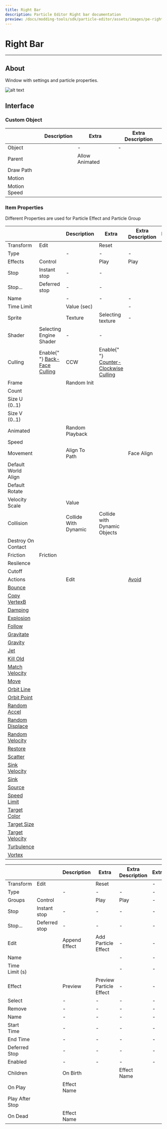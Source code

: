 ```yaml
---
title: Right Bar
description: Particle Editor Right bar documentation
preview: /docs/modding-tools/sdk/particle-editor/assets/images/pe-right-bar.png
---
```


# Right Bar

___

## About

Window with settings and particle properties.

![alt text](./assets/images/pe-right-bar.png)

## Interface

### Custom Object

<table>
  <thead>
    <tr>
      <th />
      <th>Description</th>
      <th>Extra</th>
      <th>Extra Description</th>
    </tr>
  </thead>
  <tbody>
    <tr>
      <td>Object</td>
      <td />
      <td>-</td>
      <td>-</td>
    </tr>
    <tr>
      <td rowSpan={4}>Parent</td>
      <td rowSpan={4} />
      <td>Allow Animated</td>
      <td />
    </tr>
    <tr>
      <td>Draw Path</td>
      <td />
    </tr>
    <tr>
      <td>Motion</td>
      <td />
    </tr>
    <tr>
      <td>Motion Speed</td>
      <td />
    </tr>
  </tbody>
</table>

### Item Properties

Different Properties are used for Particle Effect and Particle Group

<Tabs>
  <TabItem value="particleeffect" label="Particle Effect" default>
<table>
  <thead>
    <tr>
      <th />
      <th />
      <th>Description</th>
      <th>Extra</th>
      <th>Extra Description</th>
      <th>Extra</th>
      <th>Extra Description</th>
    </tr>
  </thead>
  <tbody>
    <tr>
      <td rowSpan={2}>Transform</td>
      <td>Edit</td>
      <td />
      <td>Reset</td>
      <td />
      <td>-</td>
      <td>-</td>
    </tr>
    <tr>
      <td>Type</td>
      <td />
      <td>-</td>
      <td>-</td>
      <td>-</td>
      <td>-</td>
    </tr>
    <tr>
      <td rowSpan={51}>Effects</td>
      <td rowSpan={3}>Control</td>
      <td rowSpan={3} />
      <td>Play</td>
      <td>Play</td>
      <td>-</td>
      <td>-</td>
    </tr>
    <tr>
      <td>Stop</td>
      <td>Instant stop</td>
      <td>-</td>
      <td>-</td>
    </tr>
    <tr>
      <td>Stop...</td>
      <td>Deferred stop</td>
      <td>-</td>
      <td>-</td>
    </tr>
    <tr>
      <td>Name</td>
      <td />
      <td>-</td>
      <td>-</td>
      <td>-</td>
      <td>-</td>
    </tr>
    <tr>
      <td>Time Limit</td>
      <td />
      <td>Value (sec)</td>
      <td />
      <td>-</td>
      <td>-</td>
    </tr>
    <tr>
      <td rowSpan={9}>Sprite</td>
      <td rowSpan={9} />
      <td>Texture</td>
      <td>Selecting texture</td>
      <td>-</td>
      <td>-</td>
    </tr>
    <tr>
      <td>Shader</td>
      <td>Selecting Engine Shader</td>
      <td>-</td>
      <td>-</td>
    </tr>
    <tr>
      <td>Culling</td>
      <td>
        Enable{" "}
        <a href="https://www.khronos.org/opengl/wiki/Face_Culling">
          Back-Face Culling
        </a>
      </td>
      <td>CCW</td>
      <td>
        Enable{" "}
        <a href="https://www.khronos.org/opengl/wiki/Face_Culling">
          Counter-Clockwise Culling
        </a>
      </td>
    </tr>
    <tr>
      <td rowSpan={4}>Frame</td>
      <td rowSpan={4} />
      <td>Random Init</td>
      <td />
    </tr>
    <tr>
      <td>Count</td>
      <td />
    </tr>
    <tr>
      <td>Size U (0..1)</td>
      <td />
    </tr>
    <tr>
      <td>Size V (0..1)</td>
      <td />
    </tr>
    <tr>
      <td rowSpan={2}>Animated</td>
      <td rowSpan={2} />
      <td>Random Playback</td>
      <td />
    </tr>
    <tr>
      <td>Speed</td>
      <td />
    </tr>
    <tr>
      <td rowSpan={9}>Movement</td>
      <td rowSpan={9} />
      <td rowSpan={3}>Align To Path</td>
      <td rowSpan={3} />
      <td>Face Align</td>
      <td />
    </tr>
    <tr>
      <td>Default World Align</td>
      <td />
    </tr>
    <tr>
      <td>Default Rotate</td>
      <td />
    </tr>
    <tr>
      <td>Velocity Scale</td>
      <td />
      <td>Value</td>
      <td />
    </tr>
    <tr>
      <td rowSpan={5}>Collision</td>
      <td rowSpan={5} />
      <td>Collide With Dynamic</td>
      <td>Collide with Dynamic Objects</td>
    </tr>
    <tr>
      <td>Destroy On Contact</td>
      <td />
    </tr>
    <tr>
      <td>Friction</td>
      <td>Friction</td>
    </tr>
    <tr>
      <td>Resilence</td>
      <td />
    </tr>
    <tr>
      <td>Cutoff</td>
      <td />
    </tr>
    <tr>
      <td rowSpan={28}>Actions</td>
      <td rowSpan={28} />
      <td rowSpan={28}>Edit</td>
      <td rowSpan={28} />
      <td>
        <a href="actions/avoid.md">Avoid</a>
      </td>
      <td />
    </tr>
    <tr>
      <td>
        <a href="actions/bounce.md">Bounce</a>
      </td>
      <td />
    </tr>
    <tr>
      <td>
        <a href="actions/copy-vertexb.md">Copy VertexB</a>
      </td>
      <td />
    </tr>
    <tr>
      <td>
        <a href="actions/damping.md">Damping</a>
      </td>
      <td />
    </tr>
    <tr>
      <td>
        <a href="actions/explosion.md">Explosion</a>
      </td>
      <td />
    </tr>
    <tr>
      <td>
        <a href="actions/follow.md">Follow</a>
      </td>
      <td />
    </tr>
    <tr>
      <td>
        <a href="actions/gravitate.md">Gravitate</a>
      </td>
      <td />
    </tr>
    <tr>
      <td>
        <a href="actions/gravity.md">Gravity</a>
      </td>
      <td />
    </tr>
    <tr>
      <td>
        <a href="actions/jet.md">Jet</a>
      </td>
      <td />
    </tr>
    <tr>
      <td>
        <a href="actions/kill-old.md">Kill Old</a>
      </td>
      <td />
    </tr>
    <tr>
      <td>
        <a href="actions/match-velocity.md">Match Velocity</a>
      </td>
      <td />
    </tr>
    <tr>
      <td>
        <a href="actions/move.md">Move</a>
      </td>
      <td />
    </tr>
    <tr>
      <td>
        <a href="actions/orbit-line.md">Orbit Line</a>
      </td>
      <td />
    </tr>
    <tr>
      <td>
        <a href="actions/orbit-point.md">Orbit Point</a>
      </td>
      <td />
    </tr>
    <tr>
      <td>
        <a href="actions/random-accel.md">Random Accel</a>
      </td>
      <td />
    </tr>
    <tr>
      <td>
        <a href="actions/random-displace.md">Random Displace</a>
      </td>
      <td />
    </tr>
    <tr>
      <td>
        <a href="actions/random-velocity.md">Random Velocity</a>
      </td>
      <td />
    </tr>
    <tr>
      <td>
        <a href="actions/restore.md">Restore</a>
      </td>
      <td />
    </tr>
    <tr>
      <td>
        <a href="actions/scatter.md">Scatter</a>
      </td>
      <td />
    </tr>
    <tr>
      <td>
        <a href="actions/sink-velocity.md">Sink Velocity</a>
      </td>
      <td />
    </tr>
    <tr>
      <td>
        <a href="actions/sink.md">Sink</a>
      </td>
      <td />
    </tr>
    <tr>
      <td>
        <a href="actions/source.md">Source</a>
      </td>
      <td />
    </tr>
    <tr>
      <td>
        <a href="actions/speed-limit.md">Speed Limit</a>
      </td>
      <td />
    </tr>
    <tr>
      <td>
        <a href="actions/target-color.md">Target Color</a>
      </td>
      <td />
    </tr>
    <tr>
      <td>
        <a href="actions/target-size.md">Target Size</a>
      </td>
      <td />
    </tr>
    <tr>
      <td>
        <a href="actions/target-velocity.md">Target Velocity</a>
      </td>
      <td />
    </tr>
    <tr>
      <td>
        <a href="actions/turbulence.md">Turbulence</a>
      </td>
      <td />
    </tr>
    <tr>
      <td>
        <a href="actions/vortex.md">Vortex</a>
      </td>
      <td />
    </tr>
  </tbody>
</table>
  </TabItem>
  <TabItem value="particlegroup" label="Particle Group">
<table>
  <thead>
    <tr>
      <th />
      <th />
      <th>Description</th>
      <th>Extra</th>
      <th>Extra Description</th>
      <th>Extra</th>
      <th>Extra Description</th>
      <th>Extra</th>
      <th>Extra Description</th>
    </tr>
  </thead>
  <tbody>
    <tr>
      <td rowSpan={2}>Transform</td>
      <td>Edit</td>
      <td />
      <td>Reset</td>
      <td />
      <td>-</td>
      <td>-</td>
      <td>-</td>
      <td>-</td>
    </tr>
    <tr>
      <td>Type</td>
      <td />
      <td>-</td>
      <td>-</td>
      <td>-</td>
      <td>-</td>
      <td>-</td>
      <td>-</td>
    </tr>
    <tr>
      <td rowSpan={18}>Groups</td>
      <td rowSpan={3}>Control</td>
      <td rowSpan={3} />
      <td>Play</td>
      <td>Play</td>
      <td>-</td>
      <td>-</td>
      <td>-</td>
      <td>-</td>
    </tr>
    <tr>
      <td>Stop</td>
      <td>Instant stop</td>
      <td>-</td>
      <td>-</td>
      <td>-</td>
      <td>-</td>
    </tr>
    <tr>
      <td>Stop...</td>
      <td>Deferred stop</td>
      <td>-</td>
      <td>-</td>
      <td>-</td>
      <td>-</td>
    </tr>
    <tr>
      <td>Edit</td>
      <td />
      <td>Append Effect</td>
      <td>Add Particle Effect</td>
      <td>-</td>
      <td>-</td>
      <td>-</td>
      <td>-</td>
    </tr>
    <tr>
      <td>Name</td>
      <td />
      <td />
      <td />
      <td>-</td>
      <td>-</td>
      <td>-</td>
      <td>-</td>
    </tr>
    <tr>
      <td>Time Limit (s)</td>
      <td />
      <td />
      <td />
      <td>-</td>
      <td>-</td>
      <td>-</td>
      <td>-</td>
    </tr>
    <tr>
      <td rowSpan={12}>Effect</td>
      <td rowSpan={12} />
      <td>Preview</td>
      <td>Preview Particle Effect</td>
      <td>-</td>
      <td>-</td>
      <td>-</td>
      <td>-</td>
    </tr>
    <tr>
      <td>Select</td>
      <td />
      <td>-</td>
      <td>-</td>
      <td>-</td>
      <td>-</td>
    </tr>
    <tr>
      <td>Remove</td>
      <td />
      <td>-</td>
      <td>-</td>
      <td>-</td>
      <td>-</td>
    </tr>
    <tr>
      <td>Name</td>
      <td />
      <td>-</td>
      <td>-</td>
      <td>-</td>
      <td>-</td>
    </tr>
    <tr>
      <td>Start Time</td>
      <td />
      <td>-</td>
      <td>-</td>
      <td>-</td>
      <td>-</td>
    </tr>
    <tr>
      <td>End Time</td>
      <td />
      <td>-</td>
      <td>-</td>
      <td>-</td>
      <td>-</td>
    </tr>
    <tr>
      <td>Deferred Stop</td>
      <td />
      <td>-</td>
      <td>-</td>
      <td>-</td>
      <td>-</td>
    </tr>
    <tr>
      <td>Enabled</td>
      <td />
      <td>-</td>
      <td>-</td>
      <td>-</td>
      <td>-</td>
    </tr>
    <tr>
      <td rowSpan={4}>Children</td>
      <td rowSpan={4} />
      <td>On Birth</td>
      <td />
      <td>Effect Name</td>
      <td />
    </tr>
    <tr>
      <td rowSpan={2}>On Play</td>
      <td rowSpan={2} />
      <td>Effect Name</td>
      <td />
    </tr>
    <tr>
      <td>Play After Stop</td>
      <td />
    </tr>
    <tr>
      <td>On Dead</td>
      <td />
      <td>Effect Name</td>
      <td />
    </tr>
  </tbody>
</table>
  </TabItem>
</Tabs>
